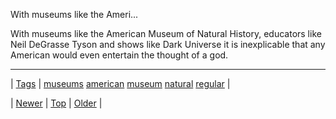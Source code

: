 <!--
title: With museums like the American Museum of Natural History, educators like Neil DeGrasse Tyson and shows like Dark Universe it is inexplicable that any American would even entertain the thought of a god.
date: 2020-06-28T15:27:00.341Z
tags: museums, american, museum, natural, regular
-->


With museums like the Ameri...

<p>With museums like the American Museum of Natural History, educators like Neil DeGrasse Tyson and shows like Dark Universe it is inexplicable that any American would even entertain the thought of a god.</p>

<!--BOTTOM-POST-NAVIGATION-->
---

| [Tags](tags.md) | [museums](tag-museums.md) [american](tag-american.md) [museum](tag-museum.md) [natural](tag-natural.md) [regular](tag-regular.md) |

| [Newer](90459116581.md) | [Top](index.md) | [Older](90478078976.md) |